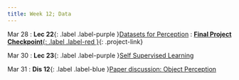 ```yaml
---
title: Week 12; Data
---
```


Mar 28
: **Lec 22**{: .label .label-purple }[Datasets for Perception](#)
: [**Final Project Checkpoint**{: .label .label-red }](/projects/#final-project){: .project-link}

Mar 30
: **Lec 23**{: .label .label-purple }[Self Supervised Learning](#)
  <!-- : [Solution](#) -->

Mar 31
: **Dis 12**{: .label .label-blue }[Paper discussion: Object Perception](#)
